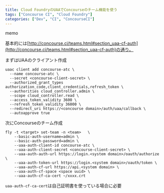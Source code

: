 ```yaml
---
title: Cloud FoundryのUAAでConcourseのチーム機能を使う
tags: ["Concourse CI", "Cloud Foundry"]
categories: ["Dev", "CI", "ConcourseCI"]
---
```


memo

基本的には[http://concourse.ci/teams.html#section_uaa-cf-auth](http://concourse.ci/teams.html#section_uaa-cf-auth)の通り。

まずはUAAのクライアント作成

```
uaac client add concourse-atc \
  --name concourse-atc \
  --secret <concourse-client-secret> \
  --authorized_grant_types authorization_code,client_credentials,refresh_token \
  --authorities cloud_controller.admin \
  --scope cloud_controller.read \
  --access_token_validity 3600 \
  --refresh_token_validity 36000 \
  --redirect_uri https://<concourse domain>/auth/uaa/callback \
  --autoapprove true
```

次にConcourseのチーム作成

```
fly -t <target> set-team -n <team>   \
    --basic-auth-username=admin \
    --basic-auth-password=admin \
    --uaa-auth-client-id concourse-atc \
    --uaa-auth-client-secret <concourse-client-secret> \
    --uaa-auth-auth-url https://login.<system domain>/oauth/authorize \
    --uaa-auth-token-url https://login.<system domain>/oauth/token \
    --uaa-auth-cf-url https://api.<system domain> \
    --uaa-auth-cf-space <space uuid> \
    --uaa-auth-cf-ca-cert ~/xxxx.crt
```

`uaa-auth-cf-ca-cert`は自己証明書を使っている場合に必要
